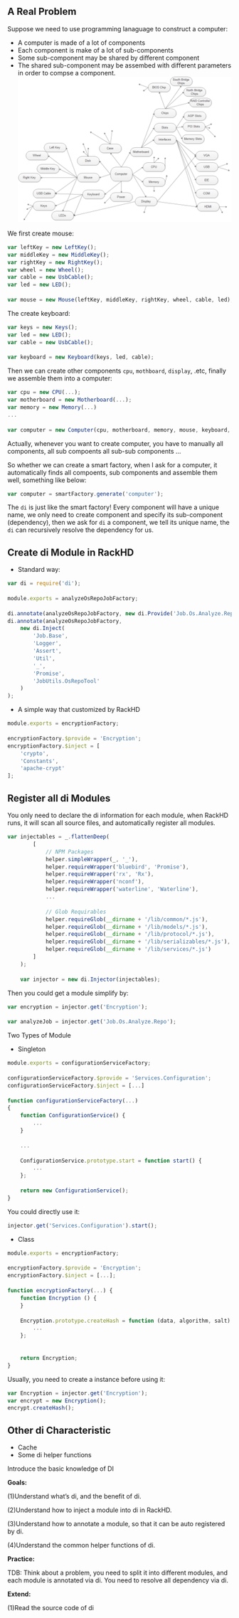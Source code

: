 ## A Real Problem

Suppose we need to use programming lanaguage to construct a computer:

* A computer is made of a lot of components
* Each component is make of a lot of sub-components
* Some sub-component may be shared by different component
* The shared sub-component may be assembed with different parameters in order to compse a component.![](/assets/computer-components-di.png)

We first create mouse:

```javascript
var leftKey = new LeftKey();
var middleKey = new MiddleKey();
var rightKey = new RightKey();
var wheel = new Wheel();
var cable = new UsbCable();
var led = new LED();

var mouse = new Mouse(leftKey, middleKey, rightKey, wheel, cable, led);
```

The create keyboard:

```javascript
var keys = new Keys();
var led = new LED();
var cable = new UsbCable();

var keyboard = new Keyboard(keys, led, cable);
```

Then we can create other components `cpu`, `mothboard`, `display`, .etc, finally we assemble them into a computer:

```javascript
var cpu = new CPU(...);
var motherboard = new Motherboard(...);
var memory = new Memory(...)
...

var computer = new Computer(cpu, motherboard, memory, mouse, keyboard, display, power, ...)
```

Actually, whenever you want to create computer, you have to manually all components, all sub compoents all sub-sub components ...

So whether we can create a smart factory, when I ask for a computer, it automatically finds all compoents, sub components and assemble them well, something like below:

```javascript
var computer = smartFactory.generate('computer');
```

The `di` is just like the smart factory! Every component will have a unique name, we only need to create component and specify its sub-component \(dependency\), then we ask for `di` a component, we tell its unique name, the `di` can recursively resolve the dependency for us.

## Create di Module in RackHD

* Standard way:

```javascript
var di = require('di');

module.exports = analyzeOsRepoJobFactory;

di.annotate(analyzeOsRepoJobFactory, new di.Provide('Job.Os.Analyze.Repo'));
di.annotate(analyzeOsRepoJobFactory,
    new di.Inject(
        'Job.Base',
        'Logger',
        'Assert',
        'Util',
        '_',
        'Promise',
        'JobUtils.OsRepoTool'
    )
);
```

* A simple way that customized by RackHD

```javascript
module.exports = encryptionFactory;

encryptionFactory.$provide = 'Encryption';
encryptionFactory.$inject = [
    'crypto',
    'Constants',
    'apache-crypt'
];
```

## Register all di Modules

You only need to declare the di information for each module, when RackHD runs, it will scan all source files, and automatically register all modules.

```javascript
var injectables = _.flattenDeep(
        [
            // NPM Packages
            helper.simpleWrapper(_, '_'),
            helper.requireWrapper('bluebird', 'Promise'),
            helper.requireWrapper('rx', 'Rx'),
            helper.requireWrapper('nconf'),
            helper.requireWrapper('waterline', 'Waterline'),
            ...

            // Glob Requirables
            helper.requireGlob(__dirname + '/lib/common/*.js'),
            helper.requireGlob(__dirname + '/lib/models/*.js'),
            helper.requireGlob(__dirname + '/lib/protocol/*.js'),
            helper.requireGlob(__dirname + '/lib/serializables/*.js'),
            helper.requireGlob(__dirname + '/lib/services/*.js')
        ]
    );

    var injector = new di.Injector(injectables);
```

Then you could get a module simplify by:

```javascript
var encryption = injector.get('Encryption');

var analyzeJob = injector.get('Job.Os.Analyze.Repo');
```

Two Types of Module

* Singleton

```javascript
module.exports = configurationServiceFactory;

configurationServiceFactory.$provide = 'Services.Configuration';
configurationServiceFactory.$inject = [...]

function configurationServiceFactory(...)
{
    function ConfigurationService() {
        ...
    }

    ...

    ConfigurationService.prototype.start = function start() {
        ...
    };

    return new ConfigurationService();
}
```

You could directly use it:

```javascript
injector.get('Services.Configuration').start();
```

* Class

```javascript
module.exports = encryptionFactory;

encryptionFactory.$provide = 'Encryption';
encryptionFactory.$inject = [...];

function encryptionFactory(...) {
    function Encryption () {
    }

    Encryption.prototype.createHash = function (data, algorithm, salt) {
        ...
    };


    return Encryption;
}
```

Usually, you need to create a instance before using it:

```javascript
var Encryption = injector.get('Encryption');
var encrypt = new Encryption();
encrypt.createHash();
```

## Other di Characteristic

* Cache
* Some di helper functions







































Introduce the basic knowledge of DI

**Goals:**

\(1\)Understand what’s di, and the benefit of di.

\(2\)Understand how to inject a module into di in RackHD.

\(3\)Understand how to annotate a module, so that it can be auto registered by di.

\(4\)Understand the common helper functions of di.

**Practice:**

TDB: Think about a problem, you need to split it into different modules, and each module is annotated via di. You need to resolve all dependency via di.

**Extend:**

\(1\)Read the source code of di

